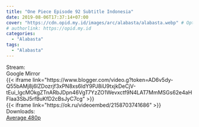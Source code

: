 ```yaml
---
title: "One Piece Episode 92 Subtitle Indonesia"
date: 2019-08-06T17:37:14+07:00
cover: "https://cdn.opid.my.id/images/arc/alabasta/alabasta.webp" # Optional, cover
# authorlink: https://opid.my.id
categories:
  - "Alabasta"
tags:
  - "Alabasta"
---
```

<div class="ui menu violet borderless inverted">
  <div class="header item active">
        Stream:
    </div>
  <a class="active item" data-tab="google">
    <i class="google drive icon"></i> Google
  </a>
  <a class="item nounderline" data-tab="mirror">
    <i class="odnoklassniki icon"></i> Mirror
  </a>
</div>
<div class="ui bottom attached tab segment active" style="border:0 !important;" data-tab="google">
  {{< iframe link="https://www.blogger.com/video.g?token=AD6v5dy-Q55bAMj8j6lZDozrjf3xPN8xs6ldY9PJ8iU9txjkDeCjV-tEui_lgcMOkgZTnARbJDpn46VgT7YzZO1Wevxctf9N4LAT7MmMSGs62e4aHFIaa3SbJ5rfBuKfD2cBsJyC7cg" >}}
</div>
<div class="ui bottom attached tab segment" style="border:0 !important;" data-tab="mirror">
  {{< iframe link="https://ok.ru/videoembed/2158703741686" >}}
</div>
<div class="ui menu violet borderless inverted">
  <div class="header item active">
        Downloads:
    </div>
  <a class="item nounderline" href="https://ouo.io/gWG4cZ" target="_blank" rel="dofollow"><i class="google drive icon"></i>
    Average 480p</a>
</div>